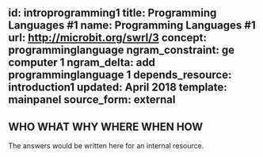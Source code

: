 id: introprogramming1
title: Programming Languages #1
name: Programming Languages #1
url: http://microbit.org/swrl/3
concept: programminglanguage
ngram_constraint: ge computer 1
ngram_delta: add programminglanguage 1
depends_resource: introduction1
updated: April 2018
template: mainpanel
source_form: external
---
WHO WHAT WHY WHERE WHEN HOW
---
The answers would be written here for an internal resource.
